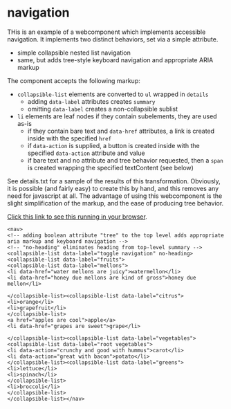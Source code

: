 # navigation

THis is an example of a webcomponent which implements accessible navigation. It implements two distinct behaviors, set via a simple attribute.

- simple collapsible nested list navigation
- same, but adds tree-style keyboard navigation and appropriate ARIA markup

The component accepts the following markup:

- `collapsible-list` elements are converted to `ul` wrapped in `details`
	+ adding `data-label` attributes creates `summary`
	+ omitting `data-label` creates a non-collapsible sublist
- `li` elements are leaf nodes
	if they contain subelements, they are used as-is
	+ if they contain bare text and `data-href` attributes, a link is created inside with the specified `href`
	+ if `data-action` is supplied, a button is created inside with the specified `data-action` attribute and value
	+ if bare text and no attribute and tree behavior requested, then a `span` is created wrapping the specified textContent (see below)

See details.txt for a sample of the results of this transformation.
Obviously, it is possible (and fairly easy) to create this by hand, and this removes any need for javascript at all.
The advantage of using this webcomponent is the slight simplification of the markup, and the ease of producing tree behavior.

[Click this link to see this running in your browser](https://RichCaloggero.github.io/navigation/details-webcomponents.html).

```
<nav>
<!-- adding boolean attribute "tree" to the top level adds appropriate aria markup and keyboard navigation -->
<!-- "no-heading" eliminates heading from top-level summary -->
<collapsible-list data-label="toggle navigation" no-heading>
<collapsible-list data-label="fruits">
<collapsible-list data-label="mellons">
<li data-href="water mellons are juicy">watermellon</li>
<li data-href="honey due mellons are kind of gross">honey due mellon</li>

</collapsible-list><collapsible-list data-label="citrus">
<li>orange</li>
<li>grapefruit</li>
</collapsible-list>
<a href="apples are cool">apple</a>
<li data-href="grapes are sweet">grape</li>

</collapsible-list><collapsible-list data-label="vegetables">
<collapsible-list data-label="root vegetables">
<li data-action="crunchy and good with hummus">carot</li>
<li data-action="great with bacon">potato</li>
</collapsible-list><collapsible-list data-label="greens">
<li>lettuce</li>
<li>spinach</li>
</collapsible-list>
<li>broccoli</li>
</collapsible-list>
</collapsible-list></nav>
```

